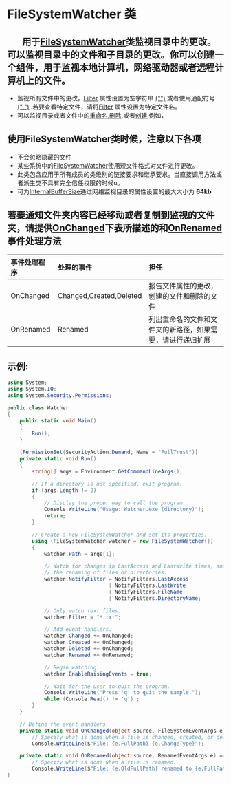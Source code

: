 # FileSystemWatcher 类
## &nbsp;&nbsp;&nbsp;&nbsp;&nbsp;&nbsp;&nbsp;用于[FileSystemWatcher](https://docs.microsoft.com/zh-cn/dotnet/api/system.io.filesystemwatcher?redirectedfrom=MSDN&view=netcore-3.1)类监视目录中的更改。可以监视目录中的文件和子目录的更改。你可以创建一个组件，用于监视本地计算机，网络驱动器或者远程计算机上的文件。
  
  * 监视所有文件中的更改，[Filter]() 属性设置为空字符串 [("")]() 或者使用通配符号 [("*.*")]() .若要查看特定文件，请将[Filter]() 属性设置为特定文件名。
  * 可以监视目录或者文件中的[重命名](),[删除](),或者[创建](),例如，
  
## 使用FileSystemWatcher类时候，注意以下各项
  * 不会忽略隐藏的文件
  * 某些系统中的[FileSystemWatcher]()使用短文件格式对文件进行更改。
  * 此类包含应用于所有成员的类级别的链接要求和继承要求。当直接调用方法或者派生类不具有完全信任权限的时候u。
  * 可为[InternalBufferSize]()通过网络监视目录的属性设置的最大大小为 **64kb**

## 若要通知文件夹内容已经移动或者复制到监视的文件夹，请提供[OnChanged]()下表所描述的和[OnRenamed]()事件处理方法

| 事件处理程序 | 处理的事件 | 担任   |
| :------      | :------   | :------ |
| OnChanged   | Changed,Created,Deleted | 报告文件属性的更改，创建的文件和删除的文件 |
| OnRenamed   | Renamed | 列出重命名的文件和文件夹的新路径，如果需要，请进行递归扩展  |

## 示例:
``` C#
using System;
using System.IO;
using System.Security.Permissions;

public class Watcher
{
    public static void Main()
    {
        Run();
    }

    [PermissionSet(SecurityAction.Demand, Name = "FullTrust")]
    private static void Run()
    {
        string[] args = Environment.GetCommandLineArgs();

        // If a directory is not specified, exit program.
        if (args.Length != 2)
        {
            // Display the proper way to call the program.
            Console.WriteLine("Usage: Watcher.exe (directory)");
            return;
        }

        // Create a new FileSystemWatcher and set its properties.
        using (FileSystemWatcher watcher = new FileSystemWatcher())
        {
            watcher.Path = args[1];

            // Watch for changes in LastAccess and LastWrite times, and
            // the renaming of files or directories.
            watcher.NotifyFilter = NotifyFilters.LastAccess
                                 | NotifyFilters.LastWrite
                                 | NotifyFilters.FileName
                                 | NotifyFilters.DirectoryName;

            // Only watch text files.
            watcher.Filter = "*.txt";

            // Add event handlers.
            watcher.Changed += OnChanged;
            watcher.Created += OnChanged;
            watcher.Deleted += OnChanged;
            watcher.Renamed += OnRenamed;

            // Begin watching.
            watcher.EnableRaisingEvents = true;

            // Wait for the user to quit the program.
            Console.WriteLine("Press 'q' to quit the sample.");
            while (Console.Read() != 'q') ;
        }
    }

    // Define the event handlers.
    private static void OnChanged(object source, FileSystemEventArgs e) =>
        // Specify what is done when a file is changed, created, or deleted.
        Console.WriteLine($"File: {e.FullPath} {e.ChangeType}");

    private static void OnRenamed(object source, RenamedEventArgs e) =>
        // Specify what is done when a file is renamed.
        Console.WriteLine($"File: {e.OldFullPath} renamed to {e.FullPath}");
}
```